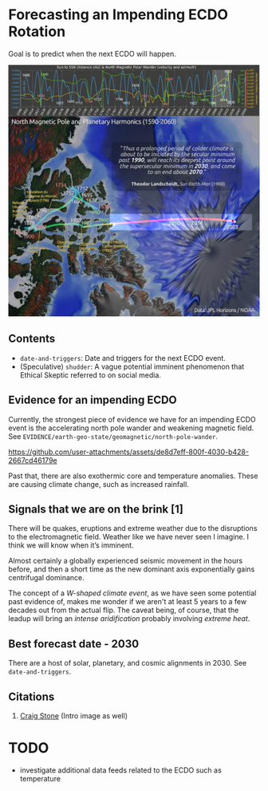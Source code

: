 # Forecasting an Impending ECDO Rotation

Goal is to predict when the next ECDO will happen.

![](img/landscheidt-rosetta.jpg)

## Contents

- `date-and-triggers`: Date and triggers for the next ECDO event.
- (Speculative) `shudder`: A vague potential imminent phenomenon that Ethical Skeptic referred to on social media.

## Evidence for an impending ECDO

Currently, the strongest piece of evidence we have for an impending ECDO event is the accelerating north pole wander and weakening magnetic field. See `EVIDENCE/earth-geo-state/geomagnetic/north-pole-wander`.

https://github.com/user-attachments/assets/de8d7eff-800f-4030-b428-2667cd46179e

Past that, there are also exothermic core and temperature anomalies. These are causing climate change, such as increased rainfall.

## Signals that we are on the brink [1]

There will be quakes, eruptions and extreme weather due to the disruptions to the electromagnetic field. Weather like we have never seen I imagine. I think we will know when it’s imminent.

Almost certainly a globally experienced seismic movement in the hours before, and then a short time as the new dominant axis exponentially gains centrifugal dominance.

The concept of a *W-shaped climate event*, as we have seen some potential past evidence of, makes me wonder if we aren't at least 5 years to a few decades out from the actual flip. The caveat being, of course, that the leadup will bring an *intense aridification* probably involving *extreme heat*.

## Best forecast date - 2030

There are a host of solar, planetary, and cosmic alignments in 2030. See `date-and-triggers`.

## Citations

1. [Craig Stone](https://nobulart.com) (Intro image as well)

# TODO

- investigate additional data feeds related to the ECDO such as temperature
